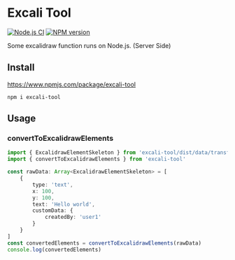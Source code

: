 # Excali Tool

[![Node.js CI](https://github.com/yubinTW/excali-tool/actions/workflows/node.js.yml/badge.svg)](https://github.com/yubinTW/excali-tool/actions/workflows/node.js.yml)
[![NPM version](https://img.shields.io/npm/v/excali-tool.svg?style=flat)](https://www.npmjs.com/package/excali-tool)

Some excalidraw function runs on Node.js. (Server Side)

## Install

https://www.npmjs.com/package/excali-tool

```
npm i excali-tool
```

## Usage

### convertToExcalidrawElements

```typescript
import { ExcalidrawElementSkeleton } from 'excali-tool/dist/data/transform'
import { convertToExcalidrawElements } from 'excali-tool'

const rawData: Array<ExcalidrawElementSkeleton> = [
    {
        type: 'text',
        x: 100,
        y: 100,
        text: 'Hello world',
        customData: {
            createdBy: 'user1'
        }
    }
]
const convertedElements = convertToExcalidrawElements(rawData)
console.log(convertedElements)
```